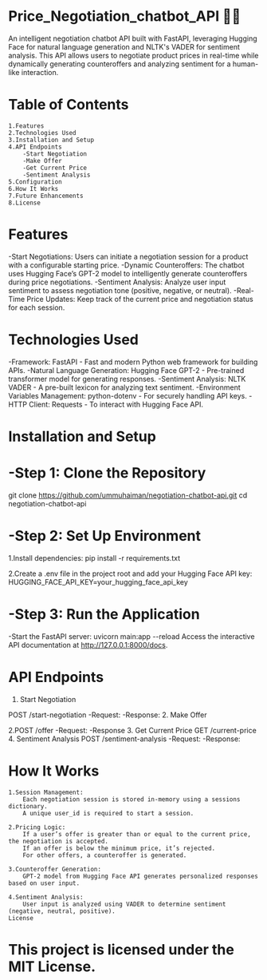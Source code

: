 # Price_Negotiation_chatbot_API 🤝💬
An intelligent negotiation chatbot API built with FastAPI, leveraging Hugging Face for natural language generation and NLTK's VADER for sentiment analysis. This API allows users to negotiate product prices in real-time while dynamically generating counteroffers and analyzing sentiment for a human-like interaction.

# Table of Contents

    1.Features
    2.Technologies Used
    3.Installation and Setup
    4.API Endpoints
        -Start Negotiation
        -Make Offer
        -Get Current Price
        -Sentiment Analysis
    5.Configuration
    6.How It Works
    7.Future Enhancements
    8.License
    
# Features

   -Start Negotiations: Users can initiate a negotiation session for a product with a configurable starting price.
   -Dynamic Counteroffers: The chatbot uses Hugging Face’s GPT-2 model to intelligently generate counteroffers during price negotiations.
   -Sentiment Analysis: Analyze user input sentiment to assess negotiation tone (positive, negative, or neutral).
   -Real-Time Price Updates: Keep track of the current price and negotiation status for each session.
   
# Technologies Used

   -Framework: FastAPI - Fast and modern Python web framework for building APIs.
   -Natural Language Generation: Hugging Face GPT-2 - Pre-trained transformer model for generating responses.
   -Sentiment Analysis: NLTK VADER - A pre-built lexicon for analyzing text sentiment.
   -Environment Variables Management: python-dotenv - For securely handling API keys.
   -HTTP Client: Requests - To interact with Hugging Face API.
   
# Installation and Setup

  # -Step 1: Clone the Repository
  
  git clone https://github.com/ummuhaiman/negotiation-chatbot-api.git
  cd negotiation-chatbot-api
  
 # -Step 2: Set Up Environment
 
   1.Install dependencies:
   pip install -r requirements.txt
   
   2.Create a .env file in the project root and add your Hugging Face API key:
   HUGGING_FACE_API_KEY=your_hugging_face_api_key
   
# -Step 3: Run the Application
   -Start the FastAPI server:
   uvicorn main:app --reload
Access the interactive API documentation at http://127.0.0.1:8000/docs.

# API Endpoints
1. Start Negotiation

POST /start-negotiation
-Request:
-Response:
2. Make Offer

2.POST /offer
 -Request:
 -Response 
3. Get Current Price
 GET /current-price
4. Sentiment Analysis
 POST /sentiment-analysis
 -Request:
 -Response:
# How It Works

    1.Session Management:
        Each negotiation session is stored in-memory using a sessions dictionary.
        A unique user_id is required to start a session.

    2.Pricing Logic:
        If a user’s offer is greater than or equal to the current price, the negotiation is accepted.
        If an offer is below the minimum price, it’s rejected.
        For other offers, a counteroffer is generated.

    3.Counteroffer Generation:
        GPT-2 model from Hugging Face API generates personalized responses based on user input.

    4.Sentiment Analysis:
        User input is analyzed using VADER to determine sentiment (negative, neutral, positive).
    License

# This project is licensed under the MIT License.
        




